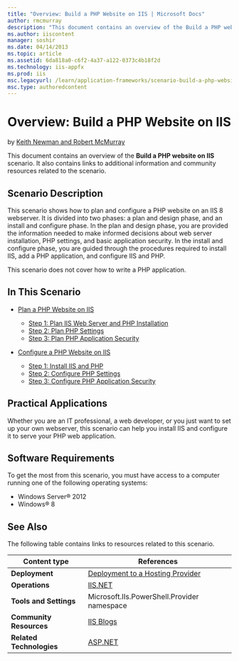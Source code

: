 ```yaml
---
title: "Overview: Build a PHP Website on IIS | Microsoft Docs"
author: rmcmurray
description: "This document contains an overview of the Build a PHP website on IIS scenario. It also contains links to additional information and community resources relat..."
ms.author: iiscontent
manager: soshir
ms.date: 04/14/2013
ms.topic: article
ms.assetid: 6da818a0-c6f2-4a37-a122-0373c4b18f2d
ms.technology: iis-appfx
ms.prod: iis
msc.legacyurl: /learn/application-frameworks/scenario-build-a-php-website-on-iis/overview-build-a-php-website-on-iis
msc.type: authoredcontent
---
```

Overview: Build a PHP Website on IIS
====================
by [Keith Newman and Robert McMurray](https://github.com/rmcmurray)

This document contains an overview of the **Build a PHP website on IIS** scenario. It also contains links to additional information and community resources related to the scenario.

## Scenario Description

This scenario shows how to plan and configure a PHP website on an IIS 8 webserver. It is divided into two phases: a plan and design phase, and an install and configure phase. In the plan and design phase, you are provided the information needed to make informed decisions about web server installation, PHP settings, and basic application security. In the install and configure phase, you are guided through the procedures required to install IIS, add a PHP application, and configure IIS and PHP.

This scenario does not cover how to write a PHP application.

## In This Scenario

- [Plan a PHP Website on IIS](plan-a-php-website-on-iis.md)

    - [Step 1: Plan IIS Web Server and PHP Installation](planning-step-1-plan-iis-web-server-and-php-installation.md)
    - [Step 2: Plan PHP Settings](planning-step-2-plan-php-settings.md)
    - [Step 3: Plan PHP Application Security](planning-step-3-plan-php-application-security.md)
- [Configure a PHP Website on IIS](configure-a-php-website-on-iis.md)

    - [Step 1: Install IIS and PHP](configuring-step-1-install-iis-and-php.md)
    - [Step 2: Configure PHP Settings](configuring-step-2-configure-php-settings.md)
    - [Step 3: Configure PHP Application Security](configuring-step-3-configure-php-application-security.md)

<a id="BKMK_APP"></a>

## Practical Applications

Whether you are an IT professional, a web developer, or you just want to set up your own webserver, this scenario can help you install IIS and configure it to serve your PHP web application.

## Software Requirements

To get the most from this scenario, you must have access to a computer running one of the following operating systems:

- Windows Server® 2012
- Windows® 8

## See Also

The following table contains links to resources related to this scenario.

| Content type | References |
| --- | --- |
| **Deployment** | [Deployment to a Hosting Provider](https://www.asp.net/web-forms/tutorials/deployment-to-a-hosting-provider/deployment-to-a-hosting-provider-introduction-1-of-12) | [Web Deploy 2.0](https://www.iis.net/downloads/microsoft/web-deploy) |
| **Operations** | [IIS.NET](https://www.iis.net/) | [IIS Learning Center](https://www.iis.net/learn) |
| **Tools and Settings** | Microsoft.IIs.PowerShell.Provider namespace |
| **Community Resources** | [IIS Blogs](https://blogs.iis.net/) | [IIS Forums](https://forums.iis.net/) | [Robert McMurray's Blog](https://blogs.msdn.com/b/robert_mcmurray/) | [Scott Forsyth's Blog](https://blogs.iis.net/owscott/default.aspx) | [Steve Schofield's Blog](https://blogs.iis.net/steveschofield/default.aspx) |
| **Related Technologies** | [ASP.NET](https://www.asp.net/) | [ASP.NET Web Projects](https://msdn.microsoft.com/en-us/library/ywdtth2f.aspx) |